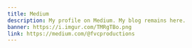 ```yaml
---
title: Medium
description: My profile on Medium. My blog remains here.
banner: https://i.imgur.com/TMRgTBo.png
link: https://medium.com/@fvcproductions
---
```

